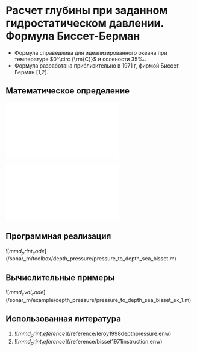 # Расчет глубины при заданном гидростатическом давлении. Формула Биссет-Берман

- Формула справедлива для идеализированного океана при температуре $0^\circ {\rm{C}}$ и солености $35‰$.
- Формула разработана приблизительно в 1971 г, фирмой Биссет-Берман [1,2].

## Математическое определение

![$mmd_print_equation_boxed](include/pressure_to_depth_sea_bisset.tex)

![$mmd_print_markdown](include/pressure_to_depth_sea_bisset_args.ru.md)


## Программная реализация

![$mmd_print_code]($/sonar_m/toolbox/depth_pressure/pressure_to_depth_sea_bisset.m)

## Вычислительные примеры

![$mmd_eval_code]($/sonar_m/example/depth_pressure/pressure_to_depth_sea_bisset_ex_1.m)

## Использованная литература

1. ![$mmd_print_reference]($/reference/leroy1998depthpressure.enw)
1. ![$mmd_print_reference]($/reference/bisset1971instruction.enw)
